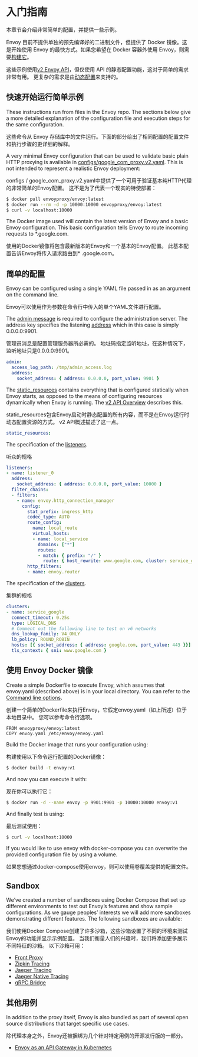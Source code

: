 #  入门指南


本章节会介绍非常简单的配置，并提供一些示例。

Envoy 目前不提供单独的预先编译好的二进制文件，但提供了 Docker 镜像。这是开始使用 Envoy 的最快方式。如果您希望在 Docker 容器外使用 Envoy，则需要[构建它](../install/building.md#building)。

这些示例使用[v2 Envoy API](https://www.envoyproxy.io/docs/envoy/latest/api-v2/api#envoy-api-reference)，但仅使用 API 的静态配置功能，这对于简单的需求非常有用。 更复杂的需求是由[动态配置](../intro/arch_overview/dynamic_configuration.md#arch-overview-dynamic-config)来支持的。
## 快速开始运行简单示例

These instructions run from files in the Envoy repo. The sections below give a more detailed explanation of the configuration file and execution steps for the same configuration.

这些命令从 Envoy 存储库中的文件运行。下面的部分给出了相同配置的配置文件和执行步骤的更详细的解释。

A very minimal Envoy configuration that can be used to validate basic plain HTTP proxying is available in [configs/google_com_proxy.v2.yaml](https://github.com/envoyproxy/envoy/blob/master/configs/google_com_proxy.v2.yaml). This is not intended to represent a realistic Envoy deployment:

configs / google_com_proxy.v2.yaml中提供了一个可用于验证基本纯HTTP代理的非常简单的Envoy配置。 这不是为了代表一个现实的特使部署：

```bash
$ docker pull envoyproxy/envoy:latest
$ docker run --rm -d -p 10000:10000 envoyproxy/envoy:latest
$ curl -v localhost:10000
```

The Docker image used will contain the latest version of Envoy and a basic Envoy configuration. This basic configuration tells Envoy to route incoming requests to *.google.com.

使用的Docker镜像将包含最新版本的Envoy和一个基本的Envoy配置。 此基本配置告诉Envoy将传入请求路由到* .google.com。

## 简单的配置

Envoy can be configured using a single YAML file passed in as an argument on the command line.

Envoy可以使用作为参数在命令行中传入的单个YAML文件进行配置。

The [admin message](../api-v2/config/bootstrap/v2/bootstrap.proto.md#envoy-api-msg-config-bootstrap-v2-admin) is required to configure the administration server. The address key specifies the listening [address](../api-v2/api/v2/core/address.proto.md#envoy-api-file-envoy-api-v2-core-address-proto) which in this case is simply 0.0.0.0:9901.

管理员消息是配置管理服务器所必需的。 地址码指定监听地址，在这种情况下，监听地址只是0.0.0.0:9901。

```yaml
admin:
  access_log_path: /tmp/admin_access.log
  address:
    socket_address: { address: 0.0.0.0, port_value: 9901 }
```

The [static_resources](../api-v2/config/bootstrap/v2/bootstrap.proto.md#envoy-api-field-config-bootstrap-v2-bootstrap-static-resources) contains everything that is configured statically when Envoy starts, as opposed to the means of configuring resources dynamically when Envoy is running. The [v2 API Overview](../configuration/overview/v2_overview.md#config-overview-v2) describes this.

static_resources包含Envoy启动时静态配置的所有内容，而不是在Envoy运行时动态配置资源的方式。 v2 API概述描述了这一点。

```yaml
static_resources:
```

The specification of the [listeners](../api-v2/api/v2/listener/listener.proto.md#envoy-api-file-envoy-api-v2-listener-listener-proto).

听众的规格

```yaml
listeners:
- name: listener_0
  address:
    socket_address: { address: 0.0.0.0, port_value: 10000 }
  filter_chains:
  - filters:
    - name: envoy.http_connection_manager
      config:
        stat_prefix: ingress_http
        codec_type: AUTO
        route_config:
          name: local_route
          virtual_hosts:
          - name: local_service
            domains: ["*"]
            routes:
            - match: { prefix: "/" }
              route: { host_rewrite: www.google.com, cluster: service_google }
        http_filters:
        - name: envoy.router
```

The specification of the [clusters](../api-v2/api/v2/cds.proto.md#envoy-api-file-envoy-api-v2-cds-proto).

集群的规格

```yaml
clusters:
- name: service_google
  connect_timeout: 0.25s
  type: LOGICAL_DNS
  # Comment out the following line to test on v6 networks
  dns_lookup_family: V4_ONLY
  lb_policy: ROUND_ROBIN
  hosts: [{ socket_address: { address: google.com, port_value: 443 }}]
  tls_context: { sni: www.google.com }
```

## 使用 Envoy Docker 镜像

Create a simple Dockerfile to execute Envoy, which assumes that envoy.yaml (described above) is in your local directory. You can refer to the [Command line options](../operations/cli.md#operations-cli).

创建一个简单的Dockerfile来执行Envoy，它假定envoy.yaml（如上所述）位于本地目录中。 您可以参考命令行选项。

```
FROM envoyproxy/envoy:latest
COPY envoy.yaml /etc/envoy/envoy.yaml
```

Build the Docker image that runs your configuration using:

构建使用以下命令运行配置的Docker镜像：

```bash
$ docker build -t envoy:v1
```

And now you can execute it with:

现在你可以执行它：

```bash
$ docker run -d --name envoy -p 9901:9901 -p 10000:10000 envoy:v1
```

And finally test is using:

最后测试使用：

```bash
$ curl -v localhost:10000
```

If you would like to use envoy with docker-compose you can overwrite the provided configuration file by using a volume.

如果您想通过docker-compose使用envoy，则可以使用卷覆盖提供的配置文件。

## Sandbox

We’ve created a number of sandboxes using Docker Compose that set up different environments to test out Envoy’s features and show sample configurations. As we gauge peoples’ interests we will add more sandboxes demonstrating different features. The following sandboxes are available:

我们使用Docker Compose创建了许多沙箱，这些沙箱设置了不同的环境来测试Envoy的功能并显示示例配置。 当我们衡量人们的兴趣时，我们将添加更多展示不同特征的沙箱。 以下沙箱可用：

- [Front Proxy](sandboxes/front_proxy.md)
- [Zipkin Tracing](sandboxes/zipkin_tracing.md)
- [Jaeger Tracing](sandboxes/jaeger_tracing.md)
- [Jaeger Native Tracing](sandboxes/jaeger_native_tracing.md)
- [gRPC Bridge](sandboxes/grpc_bridge.md)

## 其他用例

In addition to the proxy itself, Envoy is also bundled as part of several open source distributions that target specific use cases.

除代理本身之外，Envoy还被捆绑为几个针对特定用例的开源发行版的一部分。

- [Envoy as an API Gateway in Kubernetes](distro/ambassador.md)